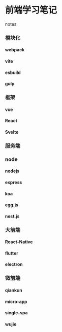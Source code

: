 # 前端学习笔记
notes
### 模块化
#### webpack
#### vite
#### esbuild
#### gulp
### 框架
#### vue
#### React
#### Svelte
### 服务端
### node
#### nodejs
#### express
#### koa
#### egg.js
#### nest.js
### 大前端 
#### React-Native
#### flutter
#### electron
### 微前端
#### qiankun
#### micro-app
#### single-spa
#### wujie
####
